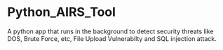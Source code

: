 # Python_AIRS_Tool
A python app that runs in the background to detect security threats like DOS, Brute Force, etc, File Upload Vulnerabilty and SQL injection attack.
